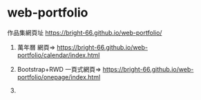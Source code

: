 # web-portfolio
作品集網頁址 https://bright-66.github.io/web-portfolio/

1. 萬年曆 網頁=> 
 https://bright-66.github.io/web-portfolio/calendar/index.html
2. Bootstrap+RWD 一頁式網頁=>
 https://bright-66.github.io/web-portfolio/onepage/index.html

3.
